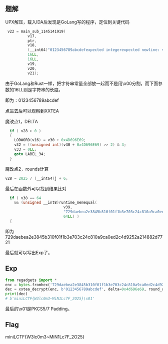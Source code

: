 ## 题解

UPX解压，载入IDA后发现是GoLang写的程序，定位到关键代码

```c
 v22 = main_sub_1145141919(
          v17,
          ptr,
          v18,
          (__int64)"0123456789abcdefexpected integerexpected newline: value of type 23841857910156250123456789ABCDEFTerminateProcessinteger overflowgcshrinkstackofftracefpunwindoffGC scavenge waitGC worker (idle)page trace flush/gc/gogc:percent, not a functiongc: unswept span KiB work (bg),  mheap.sweepgen=runtime: nelems=workbuf is emptymSpanList.removemSpanList.insertbad special kindbad summary dataruntime: addr = runtime: base = runtime: head = timeBeginPeriod",
          16LL,
          16LL,
          v19,
          v20,
          v21);
```

由于GoLang和Rust一样，把字符串常量全部放一起而不是用\x00分割，而下面参数的16LL则是字符串的长度。

即为：0123456789abcdef

点进去后可以观察到XXTEA

魔改点1，DELTA

```c
  if ( v28 > 0 )
  {
    LODWORD(v16) = v30 + 0x4D696E69;
    v32 = ((unsigned int)(v30 + 0x4D696E69) >> 2) & 3;
    v33 = 0LL;
    goto LABEL_34;
  }
```

魔改点2，rounds计算

```c
v28 = 2025 / (__int64)j + 6;
```
最后在函数外可以找到结果比对

```c
  if ( v38 == 64
    && (unsigned __int8)runtime_memequal(
                          v39,
                          "729daebea2e3845b310f01f1b3e703c24c810a9ca0ed2c4d9252a214882d7721runtime.SetFinalizer: first argument was allocated into an arenacompileCallback: expected function with one uintptr-sized r..................省略一大坨",
                          64LL) )
  {
```

即为 729daebea2e3845b310f01f1b3e703c24c810a9ca0ed2c4d9252a214882d7721

最后就可以写出Exp了。

## Exp
```python
from regadgets import *
enc = bytes.fromhex('729daebea2e3845b310f01f1b3e703c24c810a9ca0ed2c4d9252a214882d7721')
dec = xxtea_decrypt(enc, b'0123456789abcdef', delta=0x4d696e69, round_addi=2025)
print(dec)
# b'miniLCTF{W3lc0m3~MiN1Lc7F_2O25}\x01'
```
最后的\x01是PKCS5/7 Padding。

## Flag
miniLCTF{W3lc0m3~MiN1Lc7F_2O25}